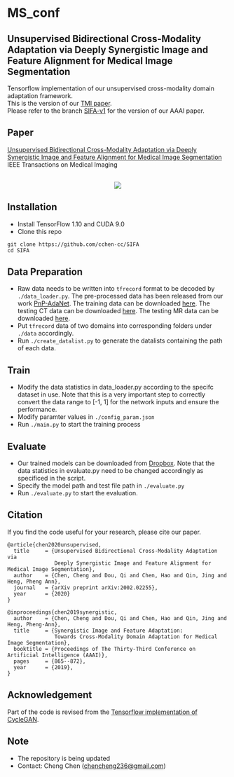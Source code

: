 # MS_conf
## Unsupervised Bidirectional Cross-Modality Adaptation via Deeply Synergistic Image and Feature Alignment for Medical Image Segmentation

Tensorflow implementation of our unsupervised cross-modality domain adaptation framework. <br/>
This is the version of our [TMI paper](https://arxiv.org/abs/2002.02255). <br/>
Please refer to the branch [SIFA-v1](https://github.com/cchen-cc/SIFA/tree/SIFA-v1) for the version of our AAAI paper. <br/>

## Paper
[Unsupervised Bidirectional Cross-Modality Adaptation via Deeply Synergistic Image and Feature Alignment for Medical Image Segmentation](https://arxiv.org/abs/2002.02255)
<br/>
IEEE Transactions on Medical Imaging
<br/>
<br/>
<p align="center">
  <img src="figure/framework.png">
</p>

## Installation
* Install TensorFlow 1.10 and CUDA 9.0
* Clone this repo
```
git clone https://github.com/cchen-cc/SIFA
cd SIFA
```

## Data Preparation
* Raw data needs to be written into `tfrecord` format to be decoded by `./data_loader.py`. The pre-processed data has been released from our work [PnP-AdaNet](https://github.com/carrenD/Medical-Cross-Modality-Domain-Adaptation). The training data can be downloaded [here](https://drive.google.com/file/d/1m9NSHirHx30S8jvN0kB-vkd7LL0oWCq3/view). The testing CT data can be downloaded [here](https://drive.google.com/file/d/1SJM3RluT0wbR9ud_kZtZvCY0dR9tGq5V/view). The testing MR data can be downloaded [here](https://drive.google.com/file/d/1Bm2uU4hQmn5L3GwXz6I0vuCN3YVMEc8S/view?usp=sharing).
* Put `tfrecord` data of two domains into corresponding folders under `./data` accordingly.
* Run `./create_datalist.py` to generate the datalists containing the path of each data.

## Train
* Modify the data statistics in data_loader.py according to the specifc dataset in use. Note that this is a very important step to correctly convert the data range to [-1, 1] for the network inputs and ensure the performance.
* Modify paramter values in `./config_param.json`
* Run `./main.py` to start the training process

## Evaluate
* Our trained models can be downloaded from [Dropbox](https://www.dropbox.com/sh/787kmmuhvh3e3yb/AAC4qxBJTWwQ1UMN5psrN96ja?dl=0).
  Note that the data statistics in evaluate.py need to be changed accordingly as specificed in the script.
* Specify the model path and test file path in `./evaluate.py`
* Run `./evaluate.py` to start the evaluation.

## Citation
If you find the code useful for your research, please cite our paper.
```
@article{chen2020unsupervised,
  title     = {Unsupervised Bidirectional Cross-Modality Adaptation via 
               Deeply Synergistic Image and Feature Alignment for Medical Image Segmentation},
  author    = {Chen, Cheng and Dou, Qi and Chen, Hao and Qin, Jing and Heng, Pheng Ann},
  journal   = {arXiv preprint arXiv:2002.02255},
  year      = {2020}
}

@inproceedings{chen2019synergistic,
  author    = {Chen, Cheng and Dou, Qi and Chen, Hao and Qin, Jing and Heng, Pheng-Ann},
  title     = {Synergistic Image and Feature Adaptation: 
               Towards Cross-Modality Domain Adaptation for Medical Image Segmentation},
  booktitle = {Proceedings of The Thirty-Third Conference on Artificial Intelligence (AAAI)},
  pages     = {865--872},
  year      = {2019},
}
```

## Acknowledgement
Part of the code is revised from the [Tensorflow implementation of CycleGAN](https://github.com/leehomyc/cyclegan-1).

## Note
* The repository is being updated
* Contact: Cheng Chen (chencheng236@gmail.com)
